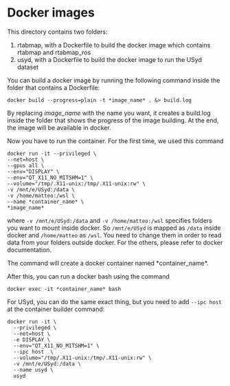 # Docker images
This directory contains two folders:
1. rtabmap, with a Dockerfile to build the docker image which contains rtabmap and rtabmap_ros
2. usyd, with a Dockerfile to build the docker image to run the USyd dataset

You can build a docker image by running the following command inside the folder that contains a Dockerfile:
```
docker build --progress=plain -t *image_name* . &> build.log
```
By replacing *image_name* with the name you want, it creates a build.log inside the folder that shows the progress of the image building.
At the end, the image will be available in docker.

Now you have to run the container. 
For the first time, we used this command

```
docker run -it --privileged \
--net=host \
--gpus all \
--env="DISPLAY" \
--env="QT_X11_NO_MITSHM=1" \
--volume="/tmp/.X11-unix:/tmp/.X11-unix:rw" \
-v /mnt/e/USyd:/data \
-v /home/matteo:/wsl \
--name *container_name* \
*image_name*
```
where `-v /mnt/e/USyd:/data` and `-v /home/matteo:/wsl` specifies folders you want to mount inside docker. So `/mnt/e/USyd` is mapped as `/data` inside docker and `/home/matteo` as `/wsl`. You need to change them in order to read data from your folders outside docker.
For the others, please refer to docker documentation.

The command will create a docker container named \*container_name\*.

After this, you can run a docker bash using the command 
```
docker exec -it *container_name* bash
```

For USyd, you can do the same exact thing, but you need to add `--ipc host` at the container builder command:

```
docker run -it \
  --privileged \
  --net=host \
  -e DISPLAY \
  --env="QT_X11_NO_MITSHM=1" \
  --ipc host  \
  --volume="/tmp/.X11-unix:/tmp/.X11-unix:rw" \
  -v /mnt/e/USyd:/data \
  --name usyd \
  usyd
```
